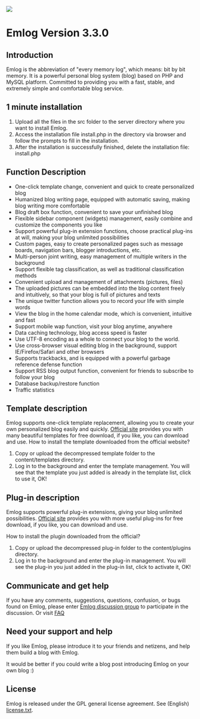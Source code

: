 ![](src/admin/views/default/images/logo.gif)

Emlog Version 3.3.0
==========

Introduction
------------

Emlog is the abbreviation of "every memory log", which means: bit by bit memory.
It is a powerful personal blog system (blog) based on PHP and MySQL platform.
Committed to providing you with a fast, stable, and extremely simple and comfortable blog service.

1 minute installation
---------------------

1. Upload all the files in the src folder to the server directory where you want to install Emlog.
2. Access the installation file install.php in the directory via browser
and follow the prompts to fill in the installation.
3. After the installation is successfully finished, delete the installation file: install.php

Function Description
--------------------

* One-click template change, convenient and quick to create personalized blog
* Humanized blog writing page, equipped with automatic saving, making blog writing more comfortable
* Blog draft box function, convenient to save your unfinished blog
* Flexible sidebar component (widgets) management, easily combine and customize the components you like
* Support powerful plug-in extension functions, choose practical plug-ins at will, making your blog unlimited possibilities
* Custom pages, easy to create personalized pages such as message boards, navigation bars, blogger introductions, etc.
* Multi-person joint writing, easy management of multiple writers in the background
* Support flexible tag classification, as well as traditional classification methods
* Convenient upload and management of attachments (pictures, files)
* The uploaded pictures can be embedded into the blog content freely and intuitively, so that your blog is full of pictures and texts
* The unique twitter function allows you to record your life with simple words
* View the blog in the home calendar mode, which is convenient, intuitive and fast
* Support mobile wap function, visit your blog anytime, anywhere
* Data caching technology, blog access speed is faster
* Use UTF-8 encoding as a whole to connect your blog to the world.
* Use cross-browser visual editing blog in the background, support IE/Firefox/Safari and other browsers
* Supports trackbacks, and is equipped with a powerful garbage reference defense function
* Support RSS blog output function, convenient for friends to subscribe to follow your blog
* Database backup/restore function
* Traffic statistics

Template description
--------------------

Emlog supports one-click template replacement, allowing you to create your own personalized blog easily and quickly. [Official site](http://www.emlog.net) provides you with many beautiful templates for free download, if you like, you can download and use. How to install the template downloaded from the official website?

1. Copy or upload the decompressed template folder to the content/templates directory.
2. Log in to the background and enter the template management.
You will see that the template you just added is already in the template list,
click to use it, OK!

Plug-in description
-------------------

Emlog supports powerful plug-in extensions, giving your blog unlimited possibilities.
[Official site](http://www.emlog.net) provides you with more useful plug-ins for free download,
if you like, you can download and use.

How to install the plugin downloaded from the official?

1. Copy or upload the decompressed plug-in folder to the content/plugins directory.
2. Log in to the background and enter the plug-in management.
You will see the plug-in you just added in the plug-in list, click to activate it, OK!

Communicate and get help
------------------------

If you have any comments, suggestions, questions, confusion, or bugs found on Emlog,
please enter [Emlog discussion group](http://www.emlog.net/bbs) to participate in the discussion.
Or visit [FAQ](http://www.emlog.net/bbs/thread-6-1-1.html)

Need your support and help
--------------------------

If you like Emlog, please introduce it to your friends and netizens,
and help them build a blog with Emlog.

It would be better if you could write a blog post introducing Emlog on your own blog :)

License
-------

Emlog is released under the GPL general license agreement.
See (English) [license.txt](license.txt).
